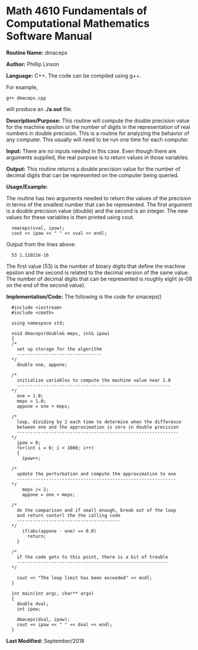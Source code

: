 # Math 4610 Fundamentals of Computational Mathematics Software Manual

**Routine Name:**           dmaceps

**Author:** Phillip Linson

**Language:** C++. The code can be compiled using g++.

For example,

    g++ dmaceps.cpp

will produce an **./a.out** file.

**Description/Purpose:** This routine will compute the double precision value for the machine epsilon or the number of digits
in the representation of real numbers in double precision. This is a routine for analyzing the behavior of any computer. This
usually will need to be run one time for each computer.

**Input:** There are no inputs needed in this case. Even though there are arguments supplied, the real purpose is to
return values in those variables.

**Output:** This routine returns a double precision value for the number of decimal digits that can be represented on the
computer being queried.

**Usage/Example:**

The routine has two arguments needed to return the values of the precision in terms of the smallest number that can be
represented. The first argument is a double precision value (double) and the second is an integer. The new values for these
variables is then printed using cout.

      smaceps(sval, ipow);
      cout << ipow << " " << sval << endl;

Output from the lines above:

      53 1.11022e-16

The first value (53) is the number of binary digits that define the machine epsilon and the second is related to the
decimal version of the same value. The number of decimal digits that can be represented is roughly eight (e-08 on the
end of the second value).

**Implementation/Code:** The following is the code for smaceps()

      #include <iostream>
      #include <cmath>

      using namespace std;

      void dmaceps(double& meps, int& ipow)
      {
      /*
        set up storage for the algorithm
        --------------------------------
      */
        double one, appone;

      /*
        initialize variables to compute the machine value near 1.0
        ----------------------------------------------------------
      */
        one = 1.0;
        meps = 1.0;
        appone = one + meps;

      /*
        loop, dividing by 2 each time to determine when the difference
        between one and the approximation is zero in double precision
        -------------------------------------------------------------
      */
        ipow = 0;
        for(int i = 0; i < 1000; i++)
        {
          ipow++;

      /*
        update the perturbation and compute the approximation to one
        ------------------------------------------------------------
      */
          meps /= 2;
          appone = one + meps;

      /*
        do the comparison and if small enough, break out of the loop
        and return contorl the the calling code
        ---------------------------------------
      */	
          if(abs(appone - one) == 0.0)
            return;
        }

      /*
        if the code gets to this point, there is a bit of trouble
        ---------------------------------------------------------
      */

        cout << "The loop limit has been exceeded" << endl;
      }

      int main(int argc, char** argv)
      {
        double dval;
        int ipow;

        dmaceps(dval, ipow);
        cout << ipow << " " << dval << endl;
      }

**Last Modified:** September/2018
